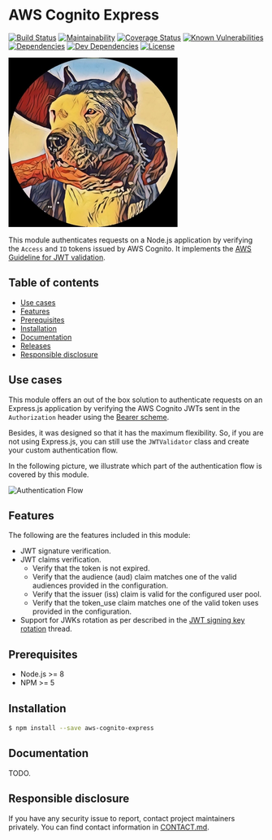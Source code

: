 # AWS Cognito Express

[![Build Status](https://travis-ci.org/buccfer/aws-cognito-jwt-validator.svg?branch=dev)](https://travis-ci.org/buccfer/aws-cognito-jwt-validator)
[![Maintainability](https://api.codeclimate.com/v1/badges/7172455c3a7c41d0c619/maintainability)](https://codeclimate.com/github/buccfer/aws-cognito-jwt-validator/maintainability)
[![Coverage Status](https://coveralls.io/repos/github/buccfer/aws-cognito-jwt-validator/badge.svg?branch=dev)](https://coveralls.io/github/buccfer/aws-cognito-jwt-validator?branch=dev)
[![Known Vulnerabilities](https://snyk.io/test/github/buccfer/aws-cognito-jwt-validator/badge.svg?targetFile=package.json)](https://snyk.io/test/github/buccfer/aws-cognito-jwt-validator?targetFile=package.json)
[![Dependencies](https://img.shields.io/david/buccfer/aws-cognito-jwt-validator.svg)](https://david-dm.org/buccfer/aws-cognito-jwt-validator)
[![Dev Dependencies](https://img.shields.io/david/dev/buccfer/aws-cognito-jwt-validator.svg)](https://david-dm.org/buccfer/aws-cognito-jwt-validator?type=dev)
[![License](https://badgen.net/badge/license/MIT/blue)](LICENSE)

![Logo](images/logo.png)

This module authenticates requests on a Node.js application by verifying the `Access` and `ID` tokens issued by AWS Cognito.
It implements the [AWS Guideline for JWT validation](https://docs.aws.amazon.com/cognito/latest/developerguide/amazon-cognito-user-pools-using-tokens-verifying-a-jwt.html).

## Table of contents
- [Use cases](#use-cases)
- [Features](#features)
- [Prerequisites](#prerequisites)
- [Installation](#installation)
- [Documentation](#documentation)
- [Releases](https://github.com/buccfer/aws-cognito-jwt-validator/wiki/Changelog)
- [Responsible disclosure](#responsible-disclosure)

## Use cases
This module offers an out of the box solution to authenticate requests on an Express.js application by verifying the AWS Cognito JWTs sent in the `Authorization` header using the [Bearer scheme](https://tools.ietf.org/html/rfc6750). 

Besides, it was designed so that it has the maximum flexibility. So, if you are not using Express.js, you can still use the `JWTValidator` class and create your custom authentication flow.

In the following picture, we illustrate which part of the authentication flow is covered by this module.

![Authentication Flow](https://www.lucidchart.com/publicSegments/view/567ce1d8-394e-42a5-90a1-f35671a150a5/image.png)

## Features
The following are the features included in this module:

- JWT signature verification.
- JWT claims verification.
  - Verify that the token is not expired.
  - Verify that the audience (aud) claim matches one of the valid audiences provided in the configuration.
  - Verify that the issuer (iss) claim is valid for the configured user pool.
  - Verify that the token_use claim matches one of the valid token uses provided in the configuration.
- Support for JWKs rotation as per described in the [JWT signing key rotation](https://forums.aws.amazon.com/thread.jspa?threadID=241570) thread.

## Prerequisites
- Node.js >= 8
- NPM >= 5

## Installation

```bash
$ npm install --save aws-cognito-express
```

## Documentation
TODO.

## Responsible disclosure
If you have any security issue to report, contact project maintainers privately. You can find contact information in [CONTACT.md](CONTACT.md).